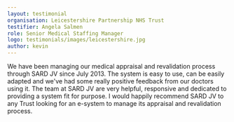 ```yaml
---
layout: testimonial
organisation: Leicestershire Partnership NHS Trust
testifier: Angela Salmen
role: Senior Medical Staffing Manager
logo: testimonials/images/leicestershire.jpg
author: kevin
---
```


We have been managing our medical appraisal and revalidation process through SARD JV since July 2013.  The system is easy to use, can be easily adapted and we've had some really positive feedback from our doctors using it.  The team at SARD JV are very helpful, responsive and dedicated to providing a system fit for purpose.  I would happily recommend SARD JV to any Trust looking for an e-system to manage its appraisal and revalidation process.
